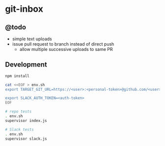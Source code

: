 # git-inbox

## @todo

- simple text uploads
- issue pull request to branch instead of direct push
    - allow multiple successive uploads to same PR

## Development

```sh
npm install

cat <<EOF > env.sh
export TARGET_GIT_URL=https://<user>:<personal-token>@github.com/<user>/<repo>.git

export SLACK_AUTH_TOKEN=<auth-token>
EOF

# repo tests
. env.sh
supervisor index.js

# Slack tests
. env.sh
supervisor slack.js
```
